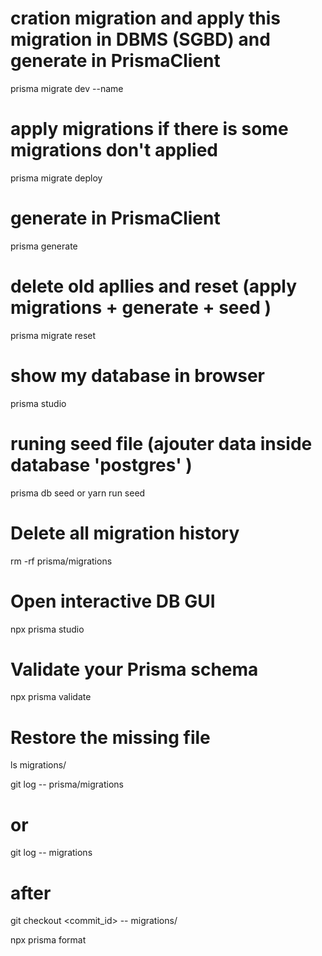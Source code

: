 # cration migration and apply this migration in DBMS (SGBD) and generate in PrismaClient
prisma migrate dev --name

# apply migrations if there is some migrations don't applied
prisma migrate deploy

# generate in PrismaClient
prisma generate

# delete old apllies and reset (apply migrations + generate + seed )
prisma migrate reset

# show my database in browser
prisma studio

# runing seed file (ajouter data inside database 'postgres' )
prisma db seed or yarn run seed

# Delete all migration history
rm -rf prisma/migrations

# Open interactive DB GUI
npx prisma studio

# Validate your Prisma schema
npx prisma validate

# Restore the missing file
ls migrations/


git log -- prisma/migrations
# or
git log -- migrations

# after 
git checkout <commit_id> -- migrations/


npx prisma format






